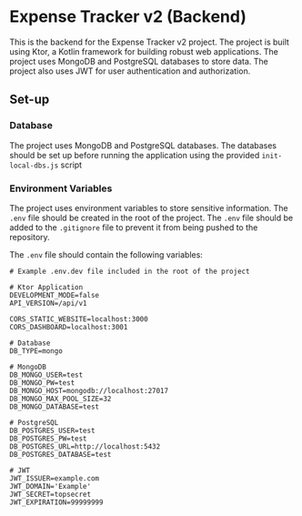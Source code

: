 # Expense Tracker v2 (Backend)
This is the backend for the Expense Tracker v2 project. The project is built using Ktor, a Kotlin framework for building
robust web applications. The project uses MongoDB and PostgreSQL databases to store data. The project also uses JWT for 
user authentication and authorization.


## Set-up
### Database
The project uses MongoDB and PostgreSQL databases. The databases should be set up before running the application using 
the provided `init-local-dbs.js` script

### Environment Variables
The project uses environment variables to store sensitive information. The `.env` file should be created in the root of 
the project. The `.env` file should be added to the `.gitignore` file to prevent it from being pushed to the repository. 

The `.env` file should contain the following variables:

``` properties
# Example .env.dev file included in the root of the project

# Ktor Application
DEVELOPMENT_MODE=false
API_VERSION=/api/v1

CORS_STATIC_WEBSITE=localhost:3000
CORS_DASHBOARD=localhost:3001

# Database
DB_TYPE=mongo

# MongoDB
DB_MONGO_USER=test
DB_MONGO_PW=test
DB_MONGO_HOST=mongodb://localhost:27017
DB_MONGO_MAX_POOL_SIZE=32
DB_MONGO_DATABASE=test

# PostgreSQL
DB_POSTGRES_USER=test
DB_POSTGRES_PW=test
DB_POSTGRES_URL=http://localhost:5432
DB_POSTGRES_DATABASE=test

# JWT
JWT_ISSUER=example.com
JWT_DOMAIN='Example'
JWT_SECRET=topsecret
JWT_EXPIRATION=99999999
```